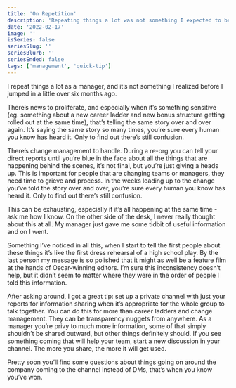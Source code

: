 ```yaml
---
title: 'On Repetition'
description: 'Repeating things a lot was not something I expected to be a thing as a manager.'
date: '2022-02-17'
image: ''
isSeries: false
seriesSlug: ''
seriesBlurb: ''
seriesEnded: false
tags: ['management', 'quick-tip']
---
```


I repeat things a lot as a manager, and it’s not something I realized before I jumped in a little over six months ago.

There’s news to proliferate, and especially when it’s something sensitive (eg. something about a new career ladder and new bonus structure getting rolled out at the same time), that’s telling the same story over and over again. It’s saying the same story so many times, you’re sure every human you know has heard it. Only to find out there’s still confusion.

There’s change management to handle. During a re-org you can tell your direct reports until you’re blue in the face about all the things that are happening behind the scenes, it’s not final, but you’re just giving a heads up. This is important for people that are changing teams or managers, they need time to grieve and process. In the weeks leading up to the change you’ve told the story over and over, you’re sure every human you know has heard it. Only to find out there’s still confusion.

This can be exhausting, especially if it’s all happening at the same time - ask me how I know. On the other side of the desk, I never really thought about this at all. My manager just gave me some tidbit of useful information and on I went.

Something I’ve noticed in all this, when I start to tell the first people about these things it’s like the first dress rehearsal of a high school play. By the last person my message is so polished that it might as well be a feature film at the hands of Oscar-winning editors. I’m sure this inconsistency doesn’t help, but it didn’t seem to matter where they were in the order of people I told this information.

After asking around, I got a great tip: set up a private channel with just your reports for information sharing when it’s appropriate for the whole group to talk together. You can do this for more than career ladders and change management. They can be transparency nuggets from anywhere. As a manager you’re privy to much more information, some of that simply shouldn’t be shared outward, but other things definitely should. If you see something coming that will help your team, start a new discussion in your channel. The more you share, the more it will get used.

Pretty soon you’ll find some questions about things going on around the company coming to the channel instead of DMs, that’s when you know you’ve won.
